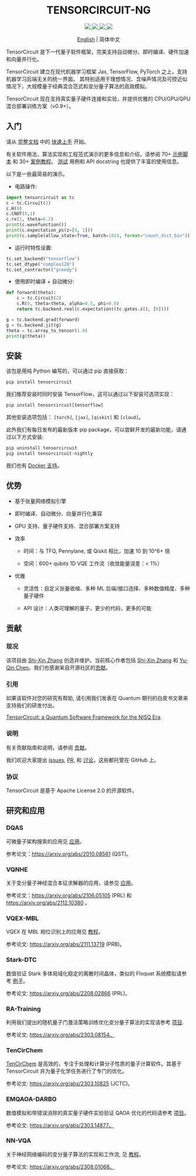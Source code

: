 <h1 align="center"> TENSORCIRCUIT-NG </h1>

<p align="center">
  <!-- tests (GitHub actions) -->
  <a href="https://github.com/tensorcircuit/tensorcircuit-ng/actions/workflows/ci.yml">
    <img src="https://img.shields.io/github/actions/workflow/status/tensorcircuit/tensorcircuit-ng/ci.yml?branch=master" />
  </a>
  <!-- docs -->
  <a href="https://tensorcircuit-ng.readthedocs.io/">
    <img src="https://img.shields.io/badge/docs-link-green.svg?logo=read-the-docs"/>
  </a>
  <!-- PyPI -->
  <a href="https://pypi.org/project/tensorcircuit-ng/">
    <img src="https://img.shields.io/pypi/v/tensorcircuit-ng.svg?logo=pypi"/>
  </a>
  <!-- License -->
  <a href="./LICENSE">
    <img src="https://img.shields.io/badge/license-Apache%202.0-blue.svg?logo=apache"/>
  </a>
</p>

<p align="center"> <a href="README.md">English</a> |  简体中文 </p>

TensorCircuit 是下一代量子软件框架，完美支持自动微分、即时编译、硬件加速和向量并行化。

TensorCircuit 建立在现代机器学习框架 Jax, TensorFlow, PyTorch 之上，支持机器学习后端无关的统一界面。 其特别适用于理想情况、含噪声情况及可控近似情况下，大规模量子经典混合范式和变分量子算法的高效模拟。

TensorCircuit 现在支持真实量子硬件连接和实验，并提供优雅的 CPU/GPU/QPU 混合部署训练方案（v0.9+）。

## 入门

请从 [完整文档](https://tensorcircuit-ng.readthedocs.io/) 中的 [快速上手](/docs/source/quickstart.rst) 开始。

有关软件用法，算法实现和工程范式演示的更多信息和介绍，请参阅 70+ [示例脚本](/examples) 和 30+ [案例教程](https://tensorcircuit-ng.readthedocs.io/en/latest/#tutorials)。 [测试](/tests) 用例和 API docstring 也提供了丰富的使用信息。

以下是一些最简易的演示。

- 电路操作:

```python
import tensorcircuit as tc
c = tc.Circuit(2)
c.H(0)
c.CNOT(0,1)
c.rx(1, theta=0.2)
print(c.wavefunction())
print(c.expectation_ps(z=[0, 1]))
print(c.sample(allow_state=True, batch=1024, format="count_dict_bin"))
```

- 运行时特性设置:

```python
tc.set_backend("tensorflow")
tc.set_dtype("complex128")
tc.set_contractor("greedy")
```

- 使用即时编译 + 自动微分:

```python
def forward(theta):
    c = tc.Circuit(2)
    c.R(0, theta=theta, alpha=0.5, phi=0.8)
    return tc.backend.real(c.expectation((tc.gates.z(), [0])))

g = tc.backend.grad(forward)
g = tc.backend.jit(g)
theta = tc.array_to_tensor(1.0)
print(g(theta))
```

## 安装

该包是用纯 Python 编写的，可以通过 pip 直接获取：

```python
pip install tensorcircuit
```

我们推荐安装时同时安装 TensorFlow，这可以通过以下安装可选项实现：

```python
pip install tensorcircuit[tensorflow]
```

其他安装选项包括： `[torch]`, `[jax]`, `[qiskit]` 和 `[cloud]`。

此外我们有每日发布的最新版本 pip package，可以尝鲜开发的最新功能，请通过以下方式安装:

```python
pip uninstall tensorcircuit
pip install tensorcircuit-nightly
```

我们也有 [Docker 支持](/docker)。

## 优势

- 基于张量网络模拟引擎

- 即时编译、自动微分、向量并行化兼容

- GPU 支持、量子硬件支持、混合部署方案支持

- 效率

  - 时间：与 TFQ, Pennylane, 或 Qiskit 相比，加速 10 到 10^6+ 倍

  - 空间：600+ qubits 1D VQE 工作流（收敛能量误差：< 1%）

- 优雅

  - 灵活性：自定义张量收缩、多种 ML 后端/接口选择、多种数值精度、多种量子硬件

  - API 设计：人类可理解的量子，更少的代码，更多的可能

## 贡献

### 现况

该项目由 [Shi-Xin Zhang](https://github.com/refraction-ray) 创造并维护。当前核心作者包括 [Shi-Xin Zhang](https://github.com/refraction-ray) 和 [Yu-Qin Chen](https://github.com/yutuer21)。我们也感谢来自开源社区的[贡献](https://github.com/tensorcircuit/tensorcircuit-ng/graphs/contributors)。

### 引用

如果该软件对您的研究有帮助, 请引用我们发表在 Quantum 期刊的白皮书文章来支持我们的研发付出。

[TensorCircuit: a Quantum Software Framework for the NISQ Era](https://quantum-journal.org/papers/q-2023-02-02-912/).

### 说明

有关贡献指南和说明，请参阅 [贡献](/CONTRIBUTING.md)。

我们欢迎大家提出 [issues](https://github.com/tensorcircuit/tensorcircuit-ng/issues), [PR](https://github.com/tensorcircuit/tensorcircuit-ng/pulls), 和 [讨论](https://github.com/tensorcircuit/tensorcircuit-ng/discussions)，这些都托管在 GitHub 上。

### 协议

TensorCircuit 是基于 Apache License 2.0 的开源软件。

## 研究和应用

### DQAS

可微量子架构搜索的应用见 [应用](/tensorcircuit/applications)。

参考论文：https://arxiv.org/abs/2010.08561 (QST)。

### VQNHE

关于变分量子神经混合本征求解器的应用，请参见 [应用](tensorcircuit/applications)。

参考论文：https://arxiv.org/abs/2106.05105 (PRL) 和 https://arxiv.org/abs/2112.10380 。

### VQEX-MBL

VQEX 在 MBL 相位识别上的应用见 [教程](/docs/source/tutorials/vqex_mbl.ipynb)。

参考论文: https://arxiv.org/abs/2111.13719 (PRB)。

### Stark-DTC

数值验证 Stark 多体局域化稳定的离散时间晶体，类似的 Floquet 系统模拟请参考 [例子](/examples/timeevolution_trotter.py)。

参考论文: https://arxiv.org/abs/2208.02866 (PRL)。

### RA-Training

利用我们提出的随机量子门激活策略训练优化变分量子算法的实现请参考 [项目](https://github.com/ls-iastu/RAtraining).

参考论文: https://arxiv.org/abs/2303.08154。

### TenCirChem

[TenCirChem](https://github.com/tencent-quantum-lab/TenCirChem) 是高效的，专注于处理和计算分子性质的量子计算软件。其基于 TensorCircuit 并为量子化学任务进行了专门的优化。

参考论文: https://arxiv.org/abs/2303.10825 (JCTC)。

### EMQAOA-DARBO

数值模拟和带错误消除的真实量子硬件实验验证 QAOA 优化的代码请参考 [项目](https://github.com/sherrylixuecheng/EMQAOA-DARBO)。

参考论文: https://arxiv.org/abs/2303.14877。

### NN-VQA

关于神经网络编码的变分量子算法的实现和工作流, 见 [教程](/docs/source/tutorials/nnvqe.ipynb)。

参考论文: https://arxiv.org/abs/2308.01068。
